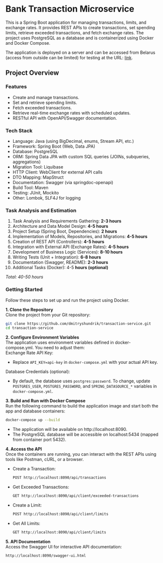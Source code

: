 # Bank Transaction Microservice

This is a Spring Boot application for managing transactions, limits, and exchange rates. It provides REST APIs
to create transactions, set spending limits, retrieve exceeded transactions, and fetch exchange rates.
The project uses PostgreSQL as a database and is containerized using Docker and Docker Compose.

The application is deployed on a server and can be accessed from Belarus (access from outside can be limited) for
testing
at the URL: [link](http://85.209.148.18:8090/api/client/).

## Project Overview

### Features

- Create and manage transactions.
- Set and retrieve spending limits.
- Fetch exceeded transactions.
- Retrieve real-time exchange rates with scheduled updates.
- RESTful API with OpenAPI/Swagger documentation.

### Tech Stack

- Language: Java (using BigDecimal, enums, Stream API, etc.)
- Framework: Spring Boot (Web, Data JPA)
- Database: PostgreSQL
- ORM: Spring Data JPA with custom SQL queries (JOINs, subqueries, aggregations)
- Migration Tool: Liquibase
- HTTP Client: WebClient for external API calls
- DTO Mapping: MapStruct
- Documentation: Swagger (via springdoc-openapi)
- Build Tool: Maven
- Testing: JUnit, Mockito
- Other: Lombok, SLF4J for logging

### Task Analysis and Estimation

1. Task Analysis and Requirements Gathering: **2-3 hours**
2. Architecture and Data Model Design: **4-5 hours**
3. Project Setup (Spring Boot, Dependencies): **2 hours**
4. Implementation of Models, Repositories, and Migrations: **4-5 hours**
5. Creation of REST API (Controllers): **4-5 hours**
6. Integration with External API (Exchange Rates): **4-5 hours**
7. Development of Business Logic (Services): **8-10 hours**
8. Writing Tests (Unit + Integration): **6-8 hours**
9. Documentation (Swagger, README): **2-3 hours**
10. Additional Tasks (Docker): 4-5 **hours (optional)**

*Total: 40-50 hours*

### Getting Started

Follow these steps to set up and run the project using Docker.

**1. Clone the Repository**  
Clone the project from your Git repository:

   ```bash
   git clone https://github.com/dmitryshundrik/transaction-service.git
   cd transaction-service
   ```

**2. Configure Environment Variables**  
The application uses environment variables defined in docker-compose.yml. You need to adjust them:  
Exchange Rate API Key:
- Replace `API_KEY=api-key` in `docker-compose.yml` with your actual API key.  

Database Credentials (optional):  
- By default, the database uses `postgres:password`. To change, update `POSTGRES_USER`, `POSTGRES_PASSWORD`,
  and `SPRING_DATASOURCE_*` variables in `docker-compose.yml`.

**3. Build and Run with Docker Compose**  
Run the following command to build the application image and start both the app and database containers:

   ```bash
   docker-compose up --build 
   ```  

- The application will be available on http://localhost:8090.
- The PostgreSQL database will be accessible on localhost:5434 (mapped from container port 5432).

**4. Access the API**  
Once the containers are running, you can interact with the REST APIs using tools like Postman, cURL, or a browser.

- Create a Transaction:

   ```bash
   POST http://localhost:8090/api/transactions
   ```

- Get Exceeded Transactions:

   ```bash
   GET http://localhost:8090/api/client/exceeded-transactions
   ```

- Create a Limit:

   ```bash
   POST http://localhost:8090/api/client/limits
   ```

- Get All Limits:

   ```bash
   GET http://localhost:8090/api/client/limits
   ```

**5. API Documentation**  
Access the Swagger UI for interactive API documentation:

   ```bash
   http://localhost:8090/swagger-ui.html
   ```
   












